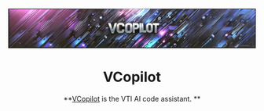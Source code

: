 <div align="center">

![VCopilot logo](readme.png)

</div>

<h1 align="center">VCopilot</h1>

<div align="center">

**[VCopilot](https://sedocs.vti.com.vn) is the VTI AI code assistant. **

</div>

<p></p>
